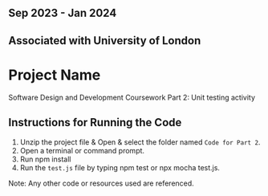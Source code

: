 ## Sep 2023 - Jan 2024

## Associated with University of London

# Project Name
Software Design and Development Coursework
Part 2: Unit testing activity 

## Instructions for Running the Code

1. Unzip the project file & Open & select the folder named `Code for Part 2`.
2. Open a terminal or command prompt.
3. Run npm install
4. Run the `test.js` file by typing npm test or npx mocha test.js.

Note: Any other code or resources used are referenced.